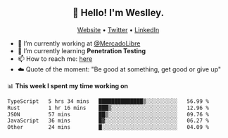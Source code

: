 <h2 align="center">👋 Hello! I'm Weslley.</h2>
<p align="center">
  <a href="http://weslleyneri.com.br">Website</a> •
  <a href="https://twitter.com/Weslley_Neri">Twitter</a> •
  <a href="https://www.linkedin.com/in/weslley-neri-3658908b">LinkedIn</a>
</p>


- 🔭 I’m currently working at [@MercadoLibre](https://github.com/mercadolibre)
- 🌱 I’m currently learning **Penetration Testing**
- 📫 How to reach me: [here](mailto:weslley39@gmail.com)
- ☁️ Quote of the moment: "Be good at something, get good or give up"

📊 **This week I spent my time working on**
<!--START_SECTION:waka-->

```txt
TypeScript   5 hrs 34 mins   ██████████████▒░░░░░░░░░░   56.99 %
Rust         1 hr 16 mins    ███▒░░░░░░░░░░░░░░░░░░░░░   12.96 %
JSON         57 mins         ██▒░░░░░░░░░░░░░░░░░░░░░░   09.76 %
JavaScript   36 mins         █▓░░░░░░░░░░░░░░░░░░░░░░░   06.27 %
Other        24 mins         █░░░░░░░░░░░░░░░░░░░░░░░░   04.09 %
```

<!--END_SECTION:waka-->

<!-- Inspired by https://github.com/gruselhaus/gruselhaus -->